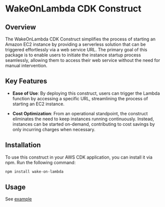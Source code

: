 # WakeOnLambda CDK Construct

## Overview

The WakeOnLambda CDK Construct simplifies the process of starting an Amazon EC2 instance by providing a serverless solution that can be triggered effortlessly via a web service URL. The primary goal of this package is to enable users to initiate the instance startup process seamlessly, allowing them to access their web service without the need for manual intervention.

## Key Features

- **Ease of Use**: By deploying this construct, users can trigger the Lambda function by accessing a specific URL, streamlining the process of starting an EC2 instance.
  
- **Cost Optimization**: From an operational standpoint, the construct eliminates the need to keep instances running continuously. Instead, instances can be started on-demand, contributing to cost savings by only incurring charges when necessary.


## Installation

To use this construct in your AWS CDK application, you can install it via npm. Run the following command:

```bash
npm install wake-on-lambda
```

## Usage
See [example](https://github.com/yayami3/wake-on-lambda/blob/main/example/index.ts)



